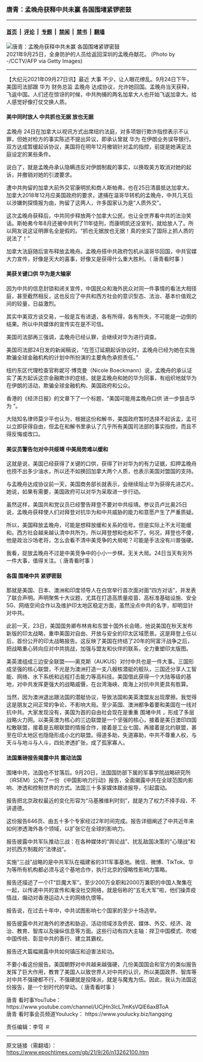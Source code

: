### 唐青：孟晚舟获释中共未赢 各国围堵紧锣密鼓

---

#### [首页](../../../..?n13262100) &nbsp;|&nbsp; [评论](../../../../../epoch-comment?n13262100) &nbsp;|&nbsp; [专题](../../../../../epoch-special?n13262100) &nbsp;|&nbsp; [禁闻](../../../../../epoch-news?n13262100) &nbsp;|&nbsp; [禁书](../../../../../books?n13262100) &nbsp;|&nbsp; [翻墙](https://github.com/gfw-breaker/nogfw/blob/master/README.md?n13262100)


<div><img alt="唐青：孟晚舟获释中共未赢 各国围堵紧锣密鼓" class="attachment-djy_600_400 size-djy_600_400 wp-post-image" src="https://i.epochtimes.com/assets/uploads/2021/09/id13262137-GettyImages-1235493995-600x400.jpg"/>
<div class="caption">
 2021年9月25日，全身防护的人员给返回深圳的孟晚舟献花。 (Photo by -/CCTV/AFP via Getty Images)
</div></div><hr/><div class="post_content" id="artbody" itemprop="articleBody">
 <!-- article content begin -->
 <p>
  【大纪元2021年09月27日讯】最近
  <ok href="https://www.youtube.com/playlist?list=PLt2KrKCXdS_FK2UQTipII-0pFGH02D_Bb" rel="noopener noreferrer" target="_blank">
   大事
  </ok>
  不少，让人眼花缭乱。9月24日下午，美国司法部跟
  <ok href="https://www.epochtimes.com/gb/tag/%E5%8D%8E%E4%B8%BA.html">
   华为
  </ok>
  财务总监
  <ok href="https://www.epochtimes.com/gb/tag/%E5%AD%9F%E6%99%9A%E8%88%9F.html">
   孟晚舟
  </ok>
  达成协议，允许她回国。孟晚舟当天获释，飞返中国。人们还在惊讶的时候，中共拘捕的两名加拿大人也开始飞返加拿大。给人感觉好像打仗交换人质。
 </p>
 <h4>
  美中同时放人 中共抓也无据 放也无据
 </h4>
 <p>
  <ok href="https://www.epochtimes.com/gb/tag/%E5%AD%9F%E6%99%9A%E8%88%9F.html">
   孟晚舟
  </ok>
  24日在加拿大以视讯方式出席纽约法庭，对多项银行欺诈指控表示不认罪，但她对检方的事实陈述不提出异议，即承认曾就
  <ok href="https://www.epochtimes.com/gb/tag/%E5%8D%8E%E4%B8%BA.html">
   华为
  </ok>
  在伊朗业务误导银行。双方达成暂缓起诉协议，美国将在明年12月撤销针对孟的指控，前提是她满足法庭设定的某些条件。
 </p>
 <p>
  说白了，就是孟晚舟承认隐瞒违反对伊朗制裁的事实，以换取美方取消对她的起诉，并撤销对她的引渡要求。
 </p>
 <p>
  遭中共拘留的加拿大前外交官康明凯和商人斯帕弗，也在25日清晨抵达加拿大。加拿大2018年12月应美国政府的要求，逮捕在温哥华转机的孟晚舟，中共几天后以涉嫌刺探情报为由，拘留了这两人，许多国家认为是“人质外交”。
 </p>
 <p>
  这次孟晚舟获释后，中共同步释放两个加拿大公民，也让全世界看中共的法治笑话。斯帕弗今年8月还被中共判了11年徒刑，而康明凯还没宣判，就给放人了。所以网友说这证明罪名全是假的。“抓也无据放也无据！真的坐实了国际上抓人质的说法了！”
 </p>
 <p>
  加拿大法庭随后宣布释放孟晚舟。孟晚舟搭中共政府包机从温哥华回国，中共官媒大力宣传，好像是天大的喜事，好像又是获得什么重大胜利。（
  <ok href="https://www.youtube.com/playlist?list=PLt2KrKCXdS_FK2UQTipII-0pFGH02D_Bb" rel="noopener noreferrer" target="_blank">
   唐青看时事
  </ok>
  ）
 </p>
 <h4>
  美获关键口供 华为是大输家
 </h4>
 <p>
  因为中共的信息封锁和闭关宣传，中国民众和海外民众对同一件事情的看法大相径庭，甚至截然相反，这也反应了中共和西方社会的意识型态、法治、基本价值观之间的较量，日益激烈。
 </p>
 <p>
  其实中美双方谈交易，一般是互有进退，各有所得，各有所失，不可能是一边倒的结果。所以中共媒体的宣传实在是不可信。
 </p>
 <p>
  美国司法部再三强调，孟晚舟已经认罪，会继续对华为进行调查。
 </p>
 <p>
  美国司法部24日发的新闻稿说，“在签订延期起诉协议时，孟晚舟已经为她在实施欺骗全球金融机构的计划中所扮演的主要角色承担责任。”
 </p>
 <p>
  纽约东区代理检查官称妮可·博克曼（Nicole Boeckmann）说，孟晚舟的承认证实了美方起诉这宗金融欺诈的症结，就是孟晚舟和她的华为同事，有组织地就华为在伊朗的活动，欺骗全球金融机构、美国政府和公众。
 </p>
 <p>
  香港的《经济日报》的文章下了一个标题，“美国可能用孟晚舟口供
  <ok href="https://china.hket.com/article/3067643" rel="noopener noreferrer" target="_blank">
   进一步狙击华为
  </ok>
  ”。
 </p>
 <p>
  大陆知名律师莫少平也认为，根据这份和解书，美国政府暂时选择不起诉孟，孟可以立即获得自由，但孟在和解书里承认了几乎所有美国司法部的事实指控，而且不得反悔或改口。
 </p>
 <h4>
  美议员警告勿对中共绥靖 中美局势难以缓和
 </h4>
 <p>
  这就是说，美国已经获得了关键的口供，获得了针对华为的有力证据，扣押孟晚舟也捞不出多少油水，所以还不如换回加拿大两个人质，也表示美国对盟国的支持。
 </p>
 <p>
  与孟晚舟达成协议前一天，美国商务部长就表示，会继续阻止华为获得先进芯片。她说，如果有需要，美国政府可以对华为采取进一步行动。
 </p>
 <p>
  虽然这样，美国共和党议员已经警告拜登不要对中共绥靖。参议员卢比奥25日说，孟晚舟获释使人们对拜登对抗华为和中共威胁的能力和意愿产生了严重质疑。
 </p>
 <p>
  所以，美国释放孟晚舟，可能是想释放缓和关系的信号。但是实际上不太可能缓和。西方社会越来越认清中共所为，所以拜登想和也和不了。何况，拜登也不傻，他是政治沙场老将，怎么会看不清中美竞争的大局呢？可能是手法没有川普强硬。
 </p>
 <p>
  我看，捉放孟晚舟不过是中美竞争中的小小一步棋，无关大局。24日当天有另外一件大事，值得关注。（
  <ok href="https://www.youtube.com/c/%E5%94%90%E9%9D%92%E7%9C%8B%E6%99%82%E4%BA%8B" rel="noopener noreferrer" target="_blank">
   唐青看时事
  </ok>
  ）
 </p>
 <h4>
  各国
  <ok href="https://www.epochtimes.com/gb/tag/%E5%9B%B4%E5%A0%B5%E4%B8%AD%E5%85%B1.html">
   围堵中共
  </ok>
  紧锣密鼓
 </h4>
 <p>
  那就是美国、日本、澳洲和印度领导人在白宫举行首次面对面“四方对话”，并发表了联合声明。声明聚焦十大议题，尤其在打造高质量疫苗、高标准基础设施、安全5G、网络空间合作以及维护印太地区稳定方面，虽然没点中共的名字，却明显针对中共。
 </p>
 <p>
  此前一天，23日，美国国务卿布林肯和东盟十国外长会晤，他说美国在秋天发布新版的印太战略，重申美国对自由、开放与安全的印太区域愿景。这是拜登上任以后，首份公开的印太战略报告。这反映了美国在终结了20年的阿富汗战争之后，把战略重心转向应对中共挑战，加强与盟友和伙伴的联系，全力重塑印太版图。
 </p>
 <p>
  美英澳组成三边安全联盟——奥克斯（AUKUS）对付中共也是一件大事。三国形成坚强的核心联盟，不光是为澳洲打造一支八艘核潜艇的舰队，三国还分享人工智能、网络、水下系统和远程打击能力等高科技。美国借此获得一个大陆等级的基地，对中共发挥更强大的战略威慑，在台湾海峡、南海上对抗中共更具有胜算。
 </p>
 <p>
  当然，因为澳洲退出跟法国的潜艇协议，导致法国和美英澳盟友出现摩擦。我觉得这是朋友之间正常的争论，不影响大局。至少英国、澳洲都争着要和美国在一线对抗中共。大家发现没有，美国为首的自由社会现在是重重
  <ok href="https://www.epochtimes.com/gb/tag/%E5%9B%B4%E5%A0%B5%E4%B8%AD%E5%85%B1.html">
   围堵中共
  </ok>
  ，形成了多层战略火力网。以美英澳为核心的三边联盟是一个坚强的核心，接着是美日澳印四国松散联盟，接着是五眼联盟的情报合作，接着是工业七国，再接着是北约联盟，甚至在印太地区也隐隐形成小北约联盟。得道多助，失道寡助，中共不尊重人权，与天斗与地斗与人斗，四处渗透扩张，成了孤家寡人。
 </p>
 <h4>
  法国重磅报告揭露中共 震动法国
 </h4>
 <p>
  围堵中共，法国也不甘落后。9月20日，法国国防部下属的军事学院战略研究所（IRSEM）公布了一份 《中国影响力行动》报告，全面揭露中共在全球范围内影响、渗透和控制世界的方式。法国三十多家媒体跟进报导，引起震动。
 </p>
 <p>
  报告把北京政权最近的变化形容为“马基雅维利时刻”，就是为了权力不择手段、不讲道德。
 </p>
 <p>
  这份报告646页、由五十多个专家经过2年时间完成。报告详细阐述了中共近年来如何渗透海外各个领域，以扩张它在全球的影响力。
 </p>
 <p>
  报告披露中共军队推动三战：在各种媒体的“舆论战”、扰乱敌国决策的“心理战”和对抗西方制裁的“法律战”。
 </p>
 <p>
  实施“三战”战略的是中共军队在福建省的311军事基地。微信、微博、TikTok、华为等所有机构都必须与这个基地合作，执行北京的侵略性影响力策略。
 </p>
 <p>
  报告还描述了一个IT“巨魔大军”。至少200万全职和2000万兼职的中国人聚集在一起，以传递中共的宣传和淹没社交网络，就是俗称的“五毛大军”啦，他们操弄疫情战，煽动对香港运动人士的网络仇恨等。
 </p>
 <p>
  报告说，在过去十年中，中共试图影响七个国家的至少十场选举。
 </p>
 <p>
  报告披露中共对海外的渗透和胁迫，活动领域涉及侨民、媒体、外交、经济、政治、教育、智库以及操纵信息等方面。这些行动有四大主轴：捍卫中国模式、吹嘘中国传统、彰显中共的善行、建立其霸权。
 </p>
 <p>
  报告还大篇幅揭露中共如何镇压和迫害法轮功。
 </p>
 <p>
  不要小看这份报告。美国朝野对中共越来越强硬，几份美国国会和官方的类似报告发挥了巨大作用，教育了美国人以致世界人对中共的认识，所以美国政界、智库等对中共不强硬都不行，不强硬就是投降派，就是与魔鬼为伍。因此，我认为法国这份报告，是一个划时代的举动。（
  <ok href="https://www.youtube.com/watch?v=T63C1-6iDMU&amp;list=PLt2KrKCXdS_FK2UQTipII-0pFGH02D_Bb&amp;index=1" rel="noopener noreferrer" target="_blank">
   唐青看时事
  </ok>
  ）
 </p>
 <p>
  <ok href="https://www.epochtimes.com/gb/tag/%E5%94%90%E9%9D%92.html">
   唐青
  </ok>
  看时事YouTube：
  <ok href="https://www.youtube.com/channel/UCjHn3lcL7mKsVQlE6axBToA" rel="noopener noreferrer" target="_blank">
   https://www.youtube.com/channel/UCjHn3lcL7mKsVQlE6axBToA
  </ok>
  <br/>
  <ok href="https://www.epochtimes.com/gb/tag/%E5%94%90%E9%9D%92.html">
   唐青
  </ok>
  看时事会员频道Youlucky：
  <ok href="https://www.youlucky.biz/tangqing" rel="noopener noreferrer" target="_blank">
   https://www.youlucky.biz/tangqing
  </ok>
 </p>
 <p>
  责任编辑：李穹 ＃
 </p>
 <div id="gtx-anchor" style="position: absolute; visibility: hidden; left: 256.42px; top: 28.7074px; width: 33.0028px; height: 18.1818px;">
 </div>
 <div class="jfk-bubble gtx-bubble" style="visibility: visible; left: -146px; top: 57px; opacity: 1;">
 </div>
 <!-- article content end -->
 <div id="below_article_ad">
 </div>
</div>


---

原文链接（需翻墙）：https://www.epochtimes.com/gb/21/9/26/n13262100.htm